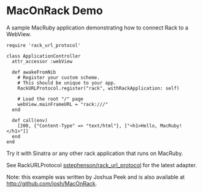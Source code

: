 MacOnRack Demo
==============

A sample MacRuby application demonstrating how to connect Rack to a WebView.

    require 'rack_url_protocol'

    class ApplicationController
      attr_accessor :webView

      def awakeFromNib
        # Register your custom scheme.
        # This should be unique to your app.
        RackURLProtocol.register("rack", withRackApplication: self)

        # Load the root "/" page
        webView.mainFrameURL = "rack:///"
      end

      def call(env)
        [200, {"Content-Type" => "text/html"}, ["<h1>Hello, MacRuby!</h1>"]]
      end
    end


Try it with Sinatra or any other rack application that runs on MacRuby.

See RackURLProtocol [sstephenson/rack_url_protocol](http://github.com/sstephenson/rack_url_protocol) for the
latest adapter.

Note: this example was written by Joshua Peek and is also available at http://github.com/josh/MacOnRack.

